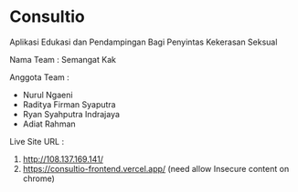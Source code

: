 # Consultio

Aplikasi Edukasi dan Pendampingan Bagi Penyintas Kekerasan Seksual

Nama Team : Semangat Kak

Anggota Team :

- Nurul Ngaeni
- Raditya Firman Syaputra
- Ryan Syahputra Indrajaya
- Adiat Rahman

Live Site URL :

1. http://108.137.169.141/
2. https://consultio-frontend.vercel.app/ (need allow Insecure content on chrome)
